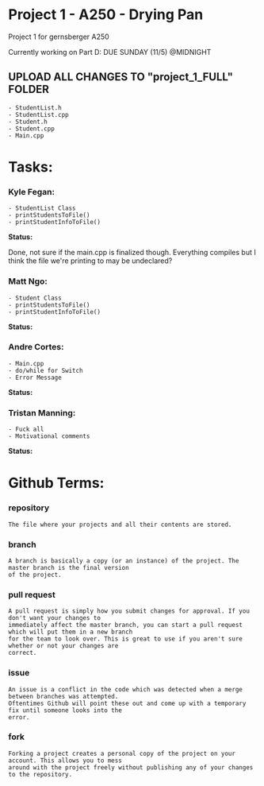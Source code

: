 # Project 1 - A250 - Drying Pan
Project 1 for gernsberger A250 

Currently working on Part D:  DUE SUNDAY (11/5) @MIDNIGHT
## UPLOAD ALL CHANGES TO "project_1_FULL" FOLDER
~~~~~~~~~~~~~~~~~~~~~~~~~~~~~~~~~~~~~~~~~~~~
- StudentList.h
- StudentList.cpp
- Student.h
- Student.cpp
- Main.cpp
~~~~~~~~~~~~~~~~~~~~~~~~~~~~~~~~~~~~~~~~~~~~


# Tasks:

### Kyle Fegan:
~~~~~~~~~~~~~~~~~~~~~~~~~~~~~~~~~~~~~~~~~~~~
- StudentList Class
- printStudentsToFile()
- printStudentInfoToFile()
~~~~~~~~~~~~~~~~~~~~~~~~~~~~~~~~~~~~~~~~~~~~
**Status:**

Done, not sure if the main.cpp is finalized though. Everything compiles but I think the file we're printing to may be undeclared?

### Matt Ngo:
~~~~~~~~~~~~~~~~~~~~~~~~~~~~~~~~~~~~~~~~~~~~
- Student Class
- printStudentsToFile()
- printStudentInfoToFile()
~~~~~~~~~~~~~~~~~~~~~~~~~~~~~~~~~~~~~~~~~~~~
**Status:**

### Andre Cortes:
~~~~~~~~~~~~~~~~~~~~~~~~~~~~~~~~~~~~~~~~~~~~
- Main.cpp
- do/while for Switch
- Error Message
~~~~~~~~~~~~~~~~~~~~~~~~~~~~~~~~~~~~~~~~~~~~
**Status:**

### Tristan Manning:
~~~~~~~~~~~~~~~~~~~~~~~~~~~~~~~~~~~~~~~~~~~~
- Fuck all
- Motivational comments
~~~~~~~~~~~~~~~~~~~~~~~~~~~~~~~~~~~~~~~~~~~~
**Status:**


# Github Terms:

### repository
~~~~~~~~~~~~~~~~~~~~~~~~~~~~~~~~~~~~~~~~~~~~
The file where your projects and all their contents are stored.
~~~~~~~~~~~~~~~~~~~~~~~~~~~~~~~~~~~~~~~~~~~~

### branch
~~~~~~~~~~~~~~~~~~~~~~~~~~~~~~~~~~~~~~~~~~~~
A branch is basically a copy (or an instance) of the project. The master branch is the final version
of the project.
~~~~~~~~~~~~~~~~~~~~~~~~~~~~~~~~~~~~~~~~~~~~

### pull request
~~~~~~~~~~~~~~~~~~~~~~~~~~~~~~~~~~~~~~~~~~~~
A pull request is simply how you submit changes for approval. If you don't want your changes to
immediately affect the master branch, you can start a pull request which will put them in a new branch
for the team to look over. This is great to use if you aren't sure whether or not your changes are
correct.
~~~~~~~~~~~~~~~~~~~~~~~~~~~~~~~~~~~~~~~~~~~~

### issue
~~~~~~~~~~~~~~~~~~~~~~~~~~~~~~~~~~~~~~~~~~~~
An issue is a conflict in the code which was detected when a merge between branches was attempted.
Oftentimes Github will point these out and come up with a temporary fix until someone looks into the
error.
~~~~~~~~~~~~~~~~~~~~~~~~~~~~~~~~~~~~~~~~~~~~

### fork
~~~~~~~~~~~~~~~~~~~~~~~~~~~~~~~~~~~~~~~~~~~~
Forking a project creates a personal copy of the project on your account. This allows you to mess
around with the project freely without publishing any of your changes to the repository.
~~~~~~~~~~~~~~~~~~~~~~~~~~~~~~~~~~~~~~~~~~~~
